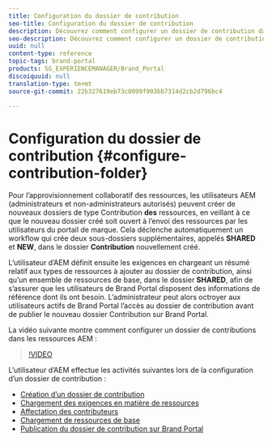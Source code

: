 ```yaml
---
title: Configuration du dossier de contribution
seo-title: Configuration du dossier de contribution
description: Découvrez comment configurer un dossier de contribution dans Brand Portal.
seo-description: Découvrez comment configurer un dossier de contribution dans Brand Portal.
uuid: null
content-type: reference
topic-tags: brand-portal
products: SG_EXPERIENCEMANAGER/Brand_Portal
discoiquuid: null
translation-type: tm+mt
source-git-commit: 22b327619eb73c0099f903bb7314d2cb2d796bc4

---
```



# Configuration du dossier de contribution {#configure-contribution-folder}

Pour l’approvisionnement collaboratif des ressources, les utilisateurs AEM (administrateurs et non-administrateurs autorisés) peuvent créer de nouveaux dossiers de type Contribution **des** ressources, en veillant à ce que le nouveau dossier créé soit ouvert à l’envoi des ressources par les utilisateurs du portail de marque.  Cela déclenche automatiquement un workflow qui crée deux sous-dossiers supplémentaires, appelés **SHARED** et **NEW**, dans le dossier **Contribution** nouvellement créé. 

L’utilisateur d’AEM définit ensuite les exigences en chargeant un résumé relatif aux types de ressources à ajouter au dossier de contribution, ainsi qu’un ensemble de ressources de base, dans le dossier **SHARED**, afin de s’assurer que les utilisateurs de Brand Portal disposent des informations de référence dont ils ont besoin. L’administrateur peut alors octroyer aux utilisateurs actifs de Brand Portal l’accès au dossier de contribution avant de publier le nouveau dossier Contribution sur Brand Portal.

La vidéo suivante montre comment configurer un dossier de contributions dans les ressources AEM :

>[!VIDEO](https://video.tv.adobe.com/v/30547)

L’utilisateur d’AEM effectue les activités suivantes lors de la configuration d’un dossier de contribution :

* [Création d’un dossier de contribution](brand-portal-create-contribution-folder.md)
* [Chargement des exigences en matière de ressources](brand-portal-configure-contribution-folder-properties.md)
* [Affectation des contributeurs](brand-portal-configure-contribution-folder-properties.md)
* [Chargement de ressources de base](brand-portal-upload-baseline-assets.md)
* [Publication du dossier de contribution sur Brand Portal](brand-portal-publish-contribution-folder-to-brand-portal.md)
